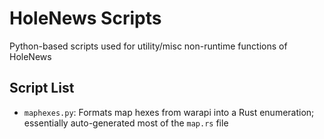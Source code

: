 # HoleNews Scripts

Python-based scripts used for utility/misc non-runtime functions of HoleNews

## Script List

- `maphexes.py`: Formats map hexes from warapi into a Rust enumeration; essentially auto-generated most of the `map.rs` file
